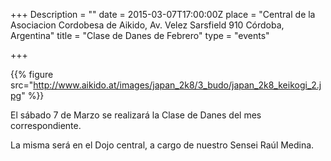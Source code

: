 +++
Description = ""
date = 2015-03-07T17:00:00Z
place = "Central de la Asociacion Cordobesa de Aikido, Av. Velez Sarsfield 910 Córdoba, Argentina"
title = "Clase de Danes de Febrero"
type = "events"

+++


{{% figure src="http://www.aikido.at/images/japan_2k8/3_budo/japan_2k8_keikogi_2.jpg" %}}

El sábado 7 de Marzo se realizará la Clase de Danes del mes correspondiente.

La misma será en el Dojo central, a cargo de nuestro Sensei Raúl Medina.
